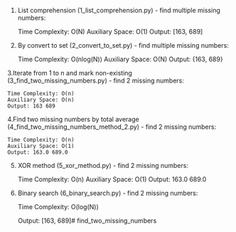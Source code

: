1. List comprehension (1_list_comprehension.py) - find multiple missing numbers:
 
    
    Time Complexity: O(N)
    Auxiliary Space: O(1)
    Output: [163, 689]

2. By convert to set (2_convert_to_set.py) - find multiple missing numbers:


    Time Complexity: O(nlog(N))
    Auxiliary Space: O(N)
    Output: {163, 689}



3.Iterate from 1 to n and mark non-existing (3_find_two_missing_numbers.py) - find 2 missing numbers:


    Time Complexity: O(n)
    Auxiliary Space: O(n)
    Output: 163 689


4.Find two missing numbers by total average (4_find_two_missing_numbers_method_2.py) - find 2 missing numbers:


    Time Complexity: O(n)
    Auxiliary Space: O(1)
    Output: 163.0 689.0

5. XOR method (5_xor_method.py) - find 2 missing numbers:


    Time Complexity: O(n)
    Auxiliary Space: O(1)
    Output: 163.0 689.0


6. Binary search (6_binary_search.py) - find 2 missing numbers:


    Time Complexity: O(log(N))

    Output: [163, 689]# find_two_missing_numbers
